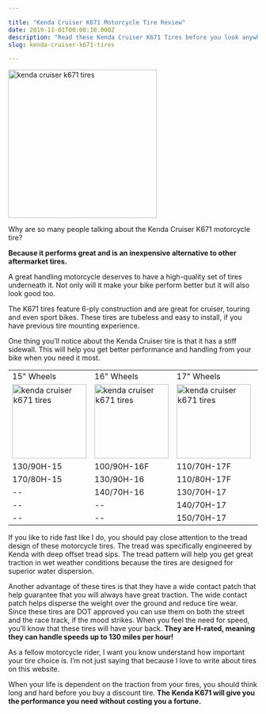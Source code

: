```yaml
---

title: "Kenda Cruiser K671 Motorcycle Tire Review"
date: 2019-11-01T00:00:10.000Z
description: "Read these Kenda Cruiser K671 Tires before you look anywhere else. You'll be shocked what we discovered about these Kenda motorcycle tires for sale."
slug: kenda-cruiser-k671-tires

---
```



<img src="http://www.hcdmag.com/wp-content/uploads/kenda_cruiser_k671_tires-300x300.jpg" alt="kenda cruiser k671 tires" width="300" height="300" class="alignright size-medium wp-image-440">

Why are so many people talking about the Kenda Cruiser K671 motorcycle tire?

<strong>Because it performs great and is an inexpensive alternative to other aftermarket tires. </strong>

A great handling motorcycle deserves to have a high-quality set of tires underneath it. Not only will it make your bike perform better but it will also look good too.

The K671 tires feature 6-ply construction and are great for cruiser, touring and even sport bikes. These tires are tubeless and easy to install, if you have previous tire mounting experience.

One thing you’ll notice about the Kenda Cruiser tire is that it has a stiff sidewall. This will help you get better performance and handling from your bike when you need it most.

<table>
<tbody>
<tr>
<td>15" Wheels</td>
<td>16" Wheels</td>
<td>17" Wheels</td>
<td>18"+ Wheels</td>
</tr>
<tr>
<td><img src="http://www.hcdmag.com/wp-content/uploads/kenda_cruiser_k671_tires-150x150.jpg" alt="kenda cruiser k671 tires" width="150" height="150" class="aligncenter size-thumbnail wp-image-440"></td>
<td><img src="http://www.hcdmag.com/wp-content/uploads/kenda_cruiser_k671_tires-150x150.jpg" alt="kenda cruiser k671 tires" width="150" height="150" class="aligncenter size-thumbnail wp-image-440"></td>
<td><img src="http://www.hcdmag.com/wp-content/uploads/kenda_cruiser_k671_tires-150x150.jpg" alt="kenda cruiser k671 tires" width="150" height="150" class="aligncenter size-thumbnail wp-image-440"></td>
<td><img src="http://www.hcdmag.com/wp-content/uploads/kenda_cruiser_k671_tires-150x150.jpg" alt="kenda cruiser k671 tires" width="150" height="150" class="aligncenter size-thumbnail wp-image-440"></td>
</tr>
<tr>
<td>130/90H-15</td>
<td>100/90H-16F</td>
<td>110/70H-17F</td>
<td>90/90H-18F</td>
</tr>
<tr>
<td>170/80H-15</td>
<td>130/90H-16</td>
<td>110/80H-17F</td>
<td>130/70H-18</td>
</tr>
<tr>
<td>--</td>
<td>140/70H-16</td>
<td>130/70H-17</td>
<td>140/70H-18</td>
</tr>
<tr>
<td>--</td>
<td>--</td>
<td>140/70H-17</td>
<td>100/90H-19F</td>
</tr>
<tr>
<td>--</td>
<td>--</td>
<td>150/70H-17</td>
<td>--</td>
</tr>
</tbody>
</table>
If you like to ride fast like I do, you should pay close attention to the tread design of these motorcycle tires. The tread was specifically engineered by Kenda with deep offset tread sips. The tread pattern will help you get great traction in wet weather conditions because the tires are designed for superior water dispersion.

Another advantage of these tires is that they have a wide contact patch that help guarantee that you will always have great traction. The wide contact patch helps disperse the weight over the ground and reduce tire wear. Since these tires are DOT approved you can use them on both the street and the race track, if the mood strikes. When you feel the need for speed, you’ll know that these tires will have your back. <strong>They are H-rated, meaning they can handle speeds up to 130 miles per hour!</strong>

As a fellow motorcycle rider, I want you know understand how important your tire choice is. I’m not just saying that because I love to write about tires on this website.

When your life is dependent on the traction from your tires, you should think long and hard before you buy a discount tire. <strong>The Kenda K671 will give you the performance you need without costing you a fortune.</strong>
